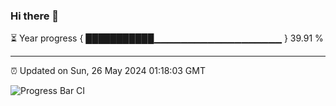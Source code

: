 ### Hi there 👋

⏳ Year progress { ███████████▁▁▁▁▁▁▁▁▁▁▁▁▁▁▁▁▁▁▁ } 39.91 %

---

⏰ Updated on Sun, 26 May 2024 01:18:03 GMT

![Progress Bar CI](https://github.com/liununu/liununu/workflows/Progress%20Bar%20CI/badge.svg)
